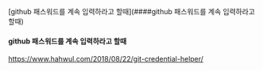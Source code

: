 [github 패스워드를 계속 입력하라고 할때](####github 패스워드를 계속 입력하라고 할때)

#### github 패스워드를 계속 입력하라고 할때
https://www.hahwul.com/2018/08/22/git-credential-helper/

